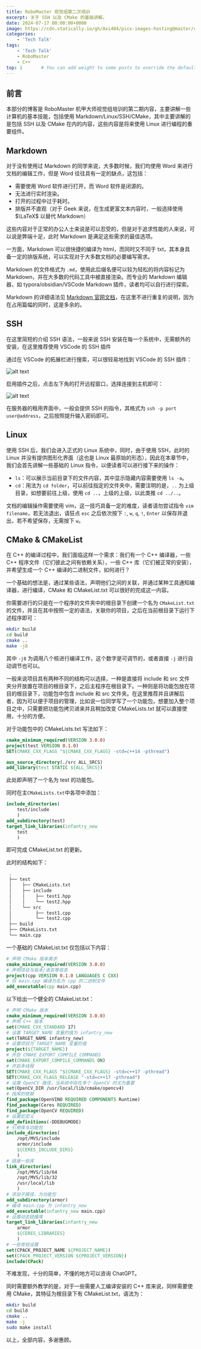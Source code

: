 ```yaml
---
title: RoboMaster 视觉组第二次培训
excerpt: 关于 SSH 以及 CMake 的基础讲解。
date: 2024-07-17 00:00:00+0000
image: https://cdn.statically.io/gh/Axi404/picx-images-hosting@master/cover.5fkimh32iy.png
categories:
    - 'Tech Talk'
tags:
    - 'Tech Talk'
    - RoboMaster
    - C++
top: 1       # You can add weight to some posts to override the default sorting (date descending)
---
```


## 前言

本部分的博客是 RoboMaster 机甲大师视觉组培训的第二期内容，主要讲解一些计算机的基本技能，包括使用 Markdown/Linux/SSH/CMake，其中主要讲解的是包括 SSH 以及 CMake 在内的内容，这些内容是将来使用 Linux 进行编程的重要组件。

## Markdown

对于没有使用过 Markdown 的同学来说，大多数时候，我们均使用 Word 来进行文档的编辑工作，但是 Word 往往具有一定的缺点，这包括：

- 需要使用 Word 软件进行打开，而 Word 软件是闭源的。
- 无法进行实时渲染。
- 打开的过程中过于耗时。
- 排版并不直观（对于 Geek 来说，在生成更富文本内容时，一般选择使用 $\LaTeX$ 以替代 Markdown）

这些内容对于正常的办公人士来说是可以忍受的，但是对于追求性能的人来说，可以说是弊端十足，此时 Markdown 是满足这些需求的最佳选项。

一方面，Markdown 可以很快捷的编译为 html，而同时又不同于 txt，其本身具备一定的排版系统，可以实现对于大多数文档的必要编写需求。

Markdown 的文件格式为 `.md`，使用此后缀名便可以较为轻松的将内容标记为 Markdown，并在大多数的代码工具中被直接渲染。而专业的 Markdown 编辑器，如 typora/obsidian/VSCode Markdown 插件，读者均可以自行进行探索。

Markdown 的详细语法见 [Markdown 官网文档](https://markdown.com.cn/)，在这里不进行重复的说明，因为在占用篇幅的同时，这是多余的。

## SSH

在这里简短的介绍 SSH 语法，一般来说 SSH 安装在每一个系统中，无需额外的安装，在这里推荐使用 VSCode 的 SSH 插件

通过在 VSCode 的拓展栏进行搜索，可以很轻易地找到 VSCode 的 SSH 插件：

![alt text](https://cdn.statically.io/gh/Axi404/picx-images-hosting@master/SSH_1.4cktbl78ng.png)

启用插件之后，点击左下角的打开远程窗口，选择连接到主机即可：

![alt text](https://cdn.statically.io/gh/Axi404/picx-images-hosting@master/SSH_2.3k7xtuqmx9.png)

在服务器的租用界面中，一般会提供 SSH 的指令，其格式为 `ssh -p port user@address`，之后按照提升输入密码即可。

## Linux

使用 SSH 后，我们会进入正式的 Linux 系统中，同时，由于使用 SSH，此时的 Linux 并没有提供图形化界面（这也是 Linux 最原始的形态），因此在本章节中，我们会首先讲解一些基础的 Linux 指令，以便读者可以进行接下来的操作：

- `ls`：可以展示当前目录下的文件内容，其中显示隐藏内容需要使用 `ls -a`。
- `cd`：用法为 `cd folder`，可以前往指定的文件夹中，需要注明的是，`..` 为上级目录，如想要前往上级，使用 `cd ..`，上级的上级，以此类推 `cd ../..`。

文档的编辑操作需要使用 vim，这一技巧具备一定的难度，读者请勿尝试指令 `vim filename`，若无法退出，请狂点 `esc` 之后依次按下 `:`, `w`, `q`, `!`, `Enter` 以保存并退出，若不希望保存，无需按下 `w`。

## CMake & CMakeList

在 C++ 的编译过程中，我们面临这样一个需求：我们有一个 C++ 编译器，一些 C++ 程序文件（它们彼此之间有依赖关系），一些 C++ 库（它们被正常的安装），并希望生成一个 C++ 编译的二进制文件，如何进行？

一个基础的想法是，通过某些语法，声明他们之间的关联，并通过某种工具通知编译器，进行编译，CMake 和 CMakeList.txt 可以很好的完成这一内容。

你需要进行的只是在一个程序的文件夹中的根目录下创建一个名为 `CMakeList.txt` 的文件，并且在其中按照一定的语法，关联你的项目，之后在当前根目录下运行下述程序即可：

```bash
mkdir build
cd build
cmake ..
make -j8
```

其中 `-j8` 为调用八个核进行编译工作，这个数字是可调节的，或者直接 `-j` 进行自动调节也可以。

一般来说项目具有两种不同的结构可以选择，一种是直接将 include 和 src 文件夹分开放置在项目的根目录下，之后主程序在根目录下。一种则是将功能包放在项目的根目录下，功能包中包含 include 和 src 文件夹。在这里推荐并且讲解后者，因为可以便于项目的管理，比如说一位同学写了一个功能包，想要加入整个项目之中，只需要把功能包拷贝进来并且稍加改变 CMakeLists.txt 就可以直接使用，十分的方便。

对于功能包中的 CMakeLists.txt 写法如下：

```cmake
cmake_minimum_required(VERSION 3.0.0)
project(test VERSION 0.1.0)
SET(CMAKE_CXX_FLAGS "${CMAKE_CXX_FLAGS} -std=c++14 -pthread")

aux_source_directory(./src ALL_SRCS)
add_library(test STATIC ${ALL_SRCS})
```

此处即声明了一个名为 test 的功能包。

同时在主`CMakeLists.txt`中各项中添加：

```cmake
include_directories(
    test/include
    )
add_subdirectory(test)
target_link_libraries(infantry_new
    test
    )
```

即可完成 CMakeList.txt 的更新。

此时的结构如下：

```txt
 . 
 ├── test
 │    ├── CMakeLists.txt
 │    ├── include 
 │    │    ├── test1.hpp
 │    │    └── test2.hpp
 │    └── src
 │         ├── test1.cpp
 │         └── test2.cpp
 ├── build
 ├── CMakeLists.txt
 └── main.cpp
```

一个基础的 CMakeList.txt 仅包括以下内容：

```cmake
# 声明 CMake 版本需求
cmake_minimum_required(VERSION 3.0.0)
# 声明项目与版本/语言等信息
project(cpp VERSION 0.1.0 LANGUAGES C CXX)
# 将 main.cpp 编译为名为 cpp 的二进制文件 
add_executable(cpp main.cpp)
```

以下给出一个健全的 CMakeList.txt：

```cmake
# 声明 CMake 版本
cmake_minimum_required(VERSION 3.0.0)
# 声明 C++ 版本
set(CMAKE_CXX_STANDARD 17)
# 设置 TARGET_NAME 变量的值为 infantry_new
set(TARGET_NAME infantry_new)
# 设置项目为 TARGET_NAME 变量的值
project(${TARGET_NAME})
# 开启 CMAKE_EXPORT_COMPILE_COMMANDS
set(CMAKE_EXPORT_COMPILE_COMMANDS ON)
# 开启多线程
SET(CMAKE_CXX_FLAGS "${CMAKE_CXX_FLAGS} -std=c++17 -pthread")
SET(CMAKE_CXX_FLAGS_RELEASE "-std=c++17 -pthread")
# 设置 OpenCV 路径，当系统中存在多个 OpenCV 时尤为重要
set(OpenCV_DIR /usr/local/lib/cmake/opencv4)
# 找库的依赖
find_package(OpenVINO REQUIRED COMPONENTS Runtime)
find_package(Ceres REQUIRED)
find_package(OpenCV REQUIRED)
# 设置宏定义
add_definitions(-DDEBUGMODE)
# 引用库与功能包
include_directories(
    /opt/MVS/include
    armor/include
    ${CERES_INCLUDE_DIRS}
    )
# 链接一些库
link_directories(
    /opt/MVS/lib/64
    /opt/MVS/lib/32
    /usr/local/lib
    )
# 添加子路径，为功能包
add_subdirectory(armor)
# 编译 main.cpp 为 infantry_new
add_executable(infantry_new main.cpp)
# 设置动态链接库
target_link_libraries(infantry_new
    armor
    ${CERES_LIBRARIES}
    )
# 一些常规设置
set(CPACK_PROJECT_NAME ${PROJECT_NAME})
set(CPACK_PROJECT_VERSION ${PROJECT_VERSION})
include(CPack)
```

不难发现，十分的简单，不懂的地方可以咨询 ChatGPT。

同时需要额外教学的是，对于一些需要人工编译安装的 C++ 库来说，同样需要使用 CMake，其特征为根目录下有 CMakeList.txt，语法为：

```bash
mkdir build
cd build
cmake ..
make -j
sudo make install
```

以上，全部内容，多谢惠顾。